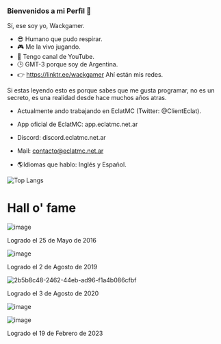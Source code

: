 ### Bienvenidos a mi Perfil 👋

Sí, ese soy yo, Wackgamer.

- 😎 Humano que pudo respirar.
- 🎮 Me la vivo jugando.
- 🥵 Tengo canal de YouTube.
- 🕒 GMT-3 porque soy de Argentina.
- 👉 https://linktr.ee/wackgamer Ahí están mis redes.

Si estas leyendo esto es porque sabes que me gusta programar, no es un secreto, es una realidad desde hace muchos años atras.

- Actualmente ando trabajando en EclatMC (Twitter: @ClientEclat).
- App oficial de EclatMC: app.eclatmc.net.ar
- Discord: discord.eclatmc.net.ar
- Mail: contacto@eclatmc.net.ar

- 🌎Idiomas que hablo: Inglés y Español.

![Top Langs](https://github-readme-stats.vercel.app/api/top-langs/?username=Wackgamer&layout=compact)

# Hall o' fame

![image](https://user-images.githubusercontent.com/68253463/219922912-09bd9660-d74b-48bc-8621-fd9be8bf95f4.png)

Logrado el 25 de Mayo de 2016

![image](https://user-images.githubusercontent.com/68253463/219922934-20bc6da4-6755-49b3-a3c7-2eb8002d4558.png)

Logrado el 2 de Agosto de 2019

![2b5b8c48-2462-44eb-ad96-f1a4b086cfbf](https://user-images.githubusercontent.com/68253463/219922838-4ba93722-66ee-4bb0-95c8-3697d0853f53.png)

Logrado el 3 de Agosto de 2020

![image](https://user-images.githubusercontent.com/68253463/219968766-2a286e37-4bab-47e8-b18c-56488e230779.png)

![image](https://user-images.githubusercontent.com/68253463/219968775-a0748932-b78e-460a-86fb-a9708831edcb.png)

Logrado el 19 de Febrero de 2023

<!--
**Wackgamer/Wackgamer** is a ✨ _special_ ✨ repository because its `README.md` (this file) appears on your GitHub profile.

Here are some ideas to get you started:

- 🔭 I’m currently working on ...
- 🌱 I’m currently learning ...
- 👯 I’m looking to collaborate on ...
- 🤔 I’m looking for help with ...
- 💬 Ask me about ...
- 📫 How to reach me: ...
- 😄 Pronouns: ...
- ⚡ Fun fact: ...
-->

